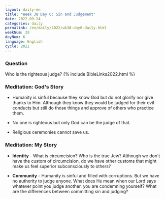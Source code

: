 ```yaml
---
layout: daily-en
title: "Week 38 Day 6: Sin and Judgement"
date: 2022-09-24
categories: daily
permalink: /en/daily/2022/wk38-day6-daily.html
weekNum: 38
dayNum: 6
language: English
cycle: 2022
---
```

### Question     
Who is the righteous judge?
{% include BibleLinks2022.html %} 

### Meditation: God's Story   
+ Humanity is sinful because they know God but do not glorify nor give thanks to Him. Although they know they would be judged for their evil conducts but still do those things and approve of others who practice them. 

+ No one is righteous but only God can be the judge of that. 

+ Religious ceremonies cannot save us. 

### Meditation: My Story   
+ **Identity** - What is circumcision? Who is the true Jew? Although we don't have the custom of circumcision, do we have other customs that might make us feel superior subconsciously to others? 

+ **Community** - Humanity is sinful and filled with corruptions. But we have no authority to judge anyone. What does He mean when our Lord says whatever point you judge another, you are condemning yourself? What are the differences between committing sin and judging? 

